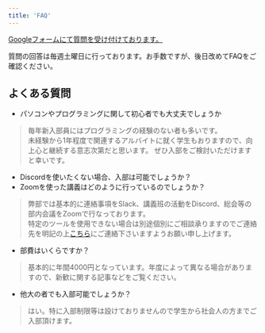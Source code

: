 ```yaml
---
title: 'FAQ'
---
```


[Googleフォームにて質問を受け付けております。](https://docs.google.com/forms/d/e/1FAIpQLSccU3rnKTp9TW0R-4W1nH4UyvUF_FeMVlb5Le2rMA898wkkZA/viewform)

質問の回答は毎週土曜日に行っております。お手数ですが、後日改めてFAQをご確認ください。

## よくある質問
- パソコンやプログラミングに関して初心者でも大丈夫でしょうか
> 毎年新入部員にはプログラミングの経験のない者も多いです。  
未経験から1年程度で関連するアルバイトに就く学生もおりますので、向上心と継続する意志次第だと思います。
ぜひ入部をご検討いただけますと幸いです。  
- Discordを使いたくない場合、入部は可能でしょうか？
- Zoomを使った講義はどのように行っているのでしょうか？
> 弊部では基本的に連絡事項をSlack、講義班の活動をDiscord、総会等の部内会議をZoomで行なっております。  
特定のツールを使用できない場合は別途個別にご相談承りますのでご連絡先を明記の上[こちら](/contact)にご連絡下さいますようお願い申し上げます。  
- 部費はいくらですか？
> 基本的に年間4000円となっています。年度によって異なる場合がありますので、新歓に関する記事などをご覧ください。
- 他大の者でも入部可能でしょうか？
> はい。特に入部制限等は設けておりませんので学生から社会人の方までご入部頂けます。

